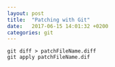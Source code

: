 ```yaml
---
layout: post
title:  "Patching with Git"
date:   2017-06-15 14:01:32 +0200
categories: git
---
```


`git diff > patchFileName.diff`  
`git apply patchFileName.dif`